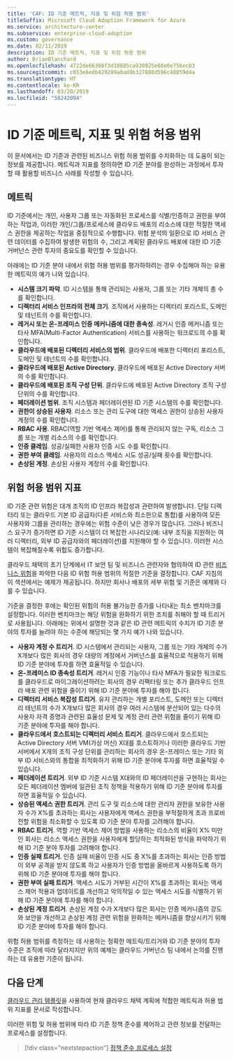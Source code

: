 ```yaml
---
title: 'CAF: ID 기준 메트릭, 지표 및 위험 허용 범위'
titleSuffix: Microsoft Cloud Adoption Framework for Azure
ms.service: architecture-center
ms.subservice: enterprise-cloud-adoption
ms.custom: governance
ms.date: 02/11/2019
description: ID 기준 메트릭, 지표 및 위험 허용 범위
author: BrianBlanchard
ms.openlocfilehash: 4722de66308f3d18885ca930925e68e0e756ec03
ms.sourcegitcommit: c053e6edb429299a0ad9b327888d596c48859d4a
ms.translationtype: HT
ms.contentlocale: ko-KR
ms.lasthandoff: 03/20/2019
ms.locfileid: "58242094"
---
```

# <a name="identity-baseline-metrics-indicators-and-risk-tolerance"></a>ID 기준 메트릭, 지표 및 위험 허용 범위

이 문서에서는 ID 기준과 관련된 비즈니스 위험 허용 범위를 수치화하는 데 도움이 되는 정보를 제공합니다. 메트릭과 지표를 정의하면 ID 기준 분야를 완성하는 과정에서 투자할 때 활용할 비즈니스 사례를 작성할 수 있습니다.

## <a name="metrics"></a>메트릭

ID 기준에서는 개인, 사용자 그룹 또는 자동화된 프로세스를 식별/인증하고 권한을 부여하는 작업과, 이러한 개인/그룹/프로세스에 클라우드 배포의 리소스에 대한 적절한 액세스 권한을 제공하는 작업을 중점적으로 수행합니다. 위험 분석의 일환으로 ID 서비스 관련 데이터를 수집하여 발생한 위험의 수, 그리고 계획된 클라우드 배포에 대한 ID 기준 거버넌스 관련 투자의 중요도를 확인할 수 있습니다.

아래에는 ID 기준 분야 내에서 위험 허용 범위를 평가하하려는 경우 수집해야 하는 유용한 메트릭의 예가 나와 있습니다.

- **시스템 크기 파악**. ID 시스템을 통해 관리되는 사용자, 그룹 또는 기타 개체의 총 수를 확인합니다.
- **디렉터리 서비스 인프라의 전체 크기**. 조직에서 사용하는 디렉터리 포리스트, 도메인 및 테넌트의 수를 확인합니다.
- **레거시 또는 온-프레미스 인증 메커니즘에 대한 종속성**. 레거시 인증 메커니즘 또는 타사 MFA(Multi-Factor Authentication) 서비스를 사용하는 워크로드의 수를 확인합니다.
- **클라우드에 배포된 디렉터리 서비스의 범위**. 클라우드에 배포한 디렉터리 포리스트, 도메인 및 테넌트의 수를 확인합니다.
- **클라우드에 배포된 Active Directory**. 클라우드에 배포된 Active Directory 서버의 수를 확인합니다.
- **클라우드에 배포된 조직 구성 단위**. 클라우드에 배포된 Active Directory 조직 구성 단위의 수를 확인합니다.
- **페더레이션 범위**. 조직 시스템과 페더레이션된 ID 기준 시스템의 수를 확인합니다.  
- **권한이 상승된 사용자**. 리소스 또는 관리 도구에 대한 액세스 권한이 상승된 사용자 계정의 수를 확인합니다.
- **RBAC 사용**. RBAC(역할 기반 액세스 제어)를 통해 관리되지 않는 구독, 리소스 그룹 또는 개별 리소스의 수를 확인합니다.
- **인증 클레임**. 성공/실패한 사용자 인증 시도 수를 확인합니다.
- **권한 부여 클레임**. 사용자의 리소스 액세스 시도 성공/실패 횟수를 확인합니다.
- **손상된 계정**. 손상된 사용자 계정의 수를 확인합니다.

## <a name="risk-tolerance-indicators"></a>위험 허용 범위 지표

ID 기준 관련 위험은 대개 조직의 ID 인프라 복잡성과 관련하여 발생합니다. 단일 디렉터리 또는 클라우드 기본 ID 공급자(다른 서비스와 최소한으로 통합)를 사용하여 모든 사용자와 그룹을 관리하는 경우에는 위험 수준이 낮은 경우가 많습니다. 그러나 비즈니스 요구가 증가하면 ID 기준 시스템이 더 복잡한 시나리오(예: 내부 조직을 지원하는 여러 디렉터리, 외부 ID 공급자와의 페더레이션)를 지원해야 할 수 있습니다. 이러한 시스템이 복잡해질수록 위험도 증가합니다.

클라우드 채택의 초기 단계에서 IT 보안 팀 및 비즈니스 관련자와 협의하여 ID 관련 [비즈니스 위험](business-risks.md)을 파악한 다음 ID 위험 허용 범위의 적절한 기준을 결정합니다. CAF 지침의 이 섹션에서는 예제가 제공됩니다. 하지만 회사나 배포의 세부 위험 및 기준은 예제와 다를 수 있습니다.

기준을 결정한 후에는 확인된 위험의 허용 불가능한 증가를 나타내는 최소 벤치마크를 설정합니다. 이러한 벤치마크는 해당 위험을 완화하기 위한 조치를 취해야 할 때 트리거로 사용됩니다. 아래에는 위에서 설명한 것과 같은 ID 관련 메트릭의 수치가 ID 기준 분야의 투자를 늘려야 하는 수준에 해당되는 몇 가지 예가 나와 있습니다.

- **사용자 계정 수 트리거**. ID 시스템에서 관리되는 사용자, 그룹 또는 기타 개체의 수가 X개보다 많은 회사의 경우 대량의 계정에서 거버넌스를 효율적으로 적용하기 위해 ID 기준 분야에 투자를 하면 효율적일 수 있습니다.
- **온-프레미스 ID 종속성 트리거**. 레거시 인증 기능이나 타사 MFA가 필요한 워크로드를 클라우드로 마이그레이션하려는 회사의 경우 리팩터링 또는 추가 클라우드 인프라 배포 관련 위험을 줄이기 위해 ID 기준 분야에 투자를 해야 합니다.
- **디렉터리 서비스 복잡성 트리거**. 유지 관리하는 개별 포리스트, 도메인 또는 디렉터리 테넌트의 수가 X개보다 많은 회사의 경우 여러 시스템에 분산되어 있는 다수의 사용자 자격 증명과 관련된 효율성 문제 및 계정 관리 관련 위험을 줄이기 위해 ID 기준 분야에 투자를 해야 합니다.
- **클라우드에서 호스트되는 디렉터리 서비스 트리거**. 클라우드에서 호스트되는 Active Directory 서버 VM(가상 머신) X대를 호스트하거나 이러한 클라우드 기반 서버에서 X개의 조직 구성 단위를 관리하는 회사의 경우 온-프레미스 또는 기타 외부 ID 서비스와의 통합을 최적화하기 위해 ID 기준 분야에 투자를 하면 효율적일 수 있습니다.
- **페더레이션 트리거**. 외부 ID 기준 시스템 X대와의 ID 페더레이션을 구현하는 회사는 모든 페더레이션 멤버에 일관된 조직 정책을 적용하기 위해 ID 기준 분야에 투자를 하면 효율적일 수 있습니다.
- **상승된 액세스 권한 트리거**. 관리 도구 및 리소스에 대한 관리자 권한을 보유한 사용자 수가 X%를 초과하는 회사는 사용자에게 액세스 권한을 부적절하게 초과 프로비전할 위험을 최소화할 수 있도록 ID 기준 분야 투자를 고려해야 합니다.
- **RBAC 트리거**. 역할 기반 액세스 제어 방법을 사용하는 리소스의 비율이 X% 미만인 회사는 리소스 액세스 권한을 사용자에게 할당하는 최적화된 방식을 파악하기 위해 ID 기준 분야 투자를 고려해야 합니다.
- **인증 실패 트리거**. 인증 실패 비율이 인증 시도 중 X%를 초과하는 회사는 인증 방법이 외부 공격을 받지 않도록 하고 사용자가 인증 방법을 올바르게 사용하도록 하기 위해 ID 기준 분야에 투자를 해야 합니다.
- **권한 부여 실패 트리거**. 액세스 시도가 거부된 시간이 X%를 초과하는 회사는 액세스 제어 적용과 업데이트를 개선하고 악의적일 수 있는 액세스 시도를 식별하기 위해 ID 기준 분야에 투자를 해야 합니다.
- **손상된 계정 트리거**. 손상된 계정 수가 X개보다 많은 회사는 인증 메커니즘의 강도와 보안을 개선하고 손상된 계정 관련 위험을 완화하는 메커니즘을 향상시키기 위해 ID 기준 분야에 투자를 해야 합니다.

위험 허용 범위를 측정하는 데 사용하는 정확한 메트릭/트리거와 ID 기준 분야의 투자 수준은 조직에 따라 달라지지만 위의 예제는 클라우드 거버넌스 팀 내에서 논의를 진행하는 데 유용한 기준이 됩니다.

## <a name="next-steps"></a>다음 단계

[클라우드 관리 템플릿](./template.md)을 사용하여 현재 클라우드 채택 계획에 적합한 메트릭과 허용 범위 지표를 문서로 작성합니다.

이러한 위험 및 허용 범위에 따라 ID 기준 정책 준수를 제어하고 관련 정보를 전달하는 프로세스를 설정합니다.

> [!div class="nextstepaction"]
> [정책 준수 프로세스 설정](compliance-processes.md)
